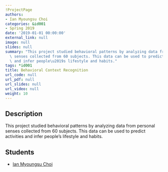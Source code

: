 ```yaml
---
!ProjectPage
authors:
- Ian Myoungsu Choi
categories: &id001
- Spring 2019
date: '2019-01-01 00:00:00'
external_link: null
image: null
slides: null
summary: "This project studied behavioral patterns by analyzing data from personal\
  \ senses collected from 60 subjects. This data can be used to predict activities\
  \ and infer people\u2019s lifestyle and habits."
tags: *id001
title: Behavioral Context Recognition
url_code: null
url_pdf: null
url_slides: null
url_video: null
weight: 10
---
```

## Description

This project studied behavioral patterns by analyzing data from personal senses collected from 60 subjects. This data can be used to predict activities and infer people’s lifestyle and habits.





## Students

* [Ian Myoungsu Choi](../../../author/ian-myoungsuchoi)

